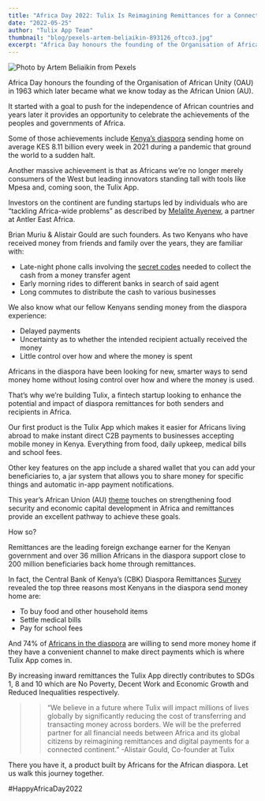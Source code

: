 ```yaml
---
title: "Africa Day 2022: Tulix Is Reimagining Remittances for a Connected Africa"
date: "2022-05-25"
author: "Tulix App Team"
thumbnail: "blog/pexels-artem-beliaikin-893126_oftco3.jpg"
excerpt: "Africa Day honours the founding of the Organisation of African Unity (OAU) in 1963 which later became what we know today as the African Union (AU). It started with a goal to push for the independence of African countries and years later it provides an opportunity to celebrate the achievements of the peoples and governments of Africa."
---
```


![Photo by Artem Beliaikin from Pexels](https://res.cloudinary.com/tulix/image/upload/v1653365930/blog/pexels-artem-beliaikin-893126_oftco3.jpg)

Africa Day honours the founding of the Organisation of African Unity (OAU) in 1963 which later became what we know today as the African Union (AU).

It started with a goal to push for the independence of African countries and years later it provides an opportunity to celebrate the achievements of the peoples and governments of Africa.

Some of those achievements include [Kenya’s diaspora](https://www.tulix.app/blog/not-superheroes-just-ordinary-people-president-uhuru-praises-kenya-s-diaspora-on-labour-day "Tulix Blog On Kenya's Diaspora") sending home on average KES 8.11 billion every week in 2021 during a pandemic that ground the world to a sudden halt.

Another massive achievement is that as Africans we’re no longer merely consumers of the West but leading innovators standing tall with tools like Mpesa and, coming soon, the Tulix App.

Investors on the continent are funding startups led by individuals who are “tackling Africa-wide problems” as described by [Melalite Ayenew](https://www.youtube.com/watch?v=EIgNXdpddhY "Antler Nairobi Virtual Demoday"), a partner at Antler East Africa.

Brian Muriu & Alistair Gould are such founders. As two Kenyans who have received money from friends and family over the years, they are familiar with:
- Late-night phone calls involving the [secret codes](https://www.tulix.app/blog/money-errands-and-secret-codes "Tulix Blog Secret Codes") needed to collect the cash from a money transfer agent
- Early morning rides to different banks in search of said agent
- Long commutes to distribute the cash to various businesses

We also know what our fellow Kenyans sending money from the diaspora experience:
- Delayed payments
- Uncertainty as to whether the intended recipient actually received the money
- Little control over how and where the money is spent

Africans in the diaspora have been looking for new, smarter ways to send money home without losing control over how and where the money is used.

That’s why we’re building Tulix, a fintech startup looking to enhance the potential and impact of diaspora remittances for both senders and recipients in Africa.

Our first product is the Tulix App which makes it easier for Africans living abroad to make instant direct C2B payments to businesses accepting mobile money in Kenya. Everything from food, daily upkeep, medical bills and school fees.

Other key features on the app include a shared wallet that you can add your beneficiaries to, a jar system that allows you to share money for specific things and automatic in-app payment notifications.

This year’s African Union (AU) [theme](https://au.int/en/theme/2022/year-nutrition "AU 2022 Africa Day Theme") touches on strengthening food security and economic capital development in Africa and remittances provide an excellent pathway to achieve these goals.

How so? 

Remittances are the leading foreign exchange earner for the Kenyan government and over 36 million Africans in the diaspora support close to 200 million beneficiaries back home through remittances. 

In fact, the Central Bank of Kenya’s (CBK) Diaspora Remittances [Survey](https://www.centralbank.go.ke/wp-content/uploads/2022/01/REPORTOFTHEKENYADIASPORAREMITTANCESSURVEYDECEMBER2021.pdf "CBK Diaspora Survey") revealed the top three reasons most Kenyans in the diaspora send money home are:
- To buy food and other household items
- Settle medical bills
- Pay for school fees

And 74% of [Africans in the diaspora](https://medium.com/tulix-app/insights-on-african-diaspora-remittances-f1e847859b6a "Africans in the diaspora") are willing to send more money home if they have a convenient channel to make direct payments which is where Tulix App comes in. 

By increasing inward remittances the Tulix App directly contributes to SDGs 1, 8 and 10 which are No Poverty, Decent Work and Economic Growth and Reduced Inequalities respectively.

> > “We believe in a future where Tulix will impact millions of lives globally by significantly reducing the cost of transferring and transacting money across borders. We will be the preferred partner for all financial needs between Africa and its global citizens by reimagining remittances and digital payments for a connected continent.”
> > -Alistair Gould, Co-founder at Tulix

There you have it, a product built by Africans for the African diaspora. Let us walk this journey together.

#HappyAfricaDay2022
